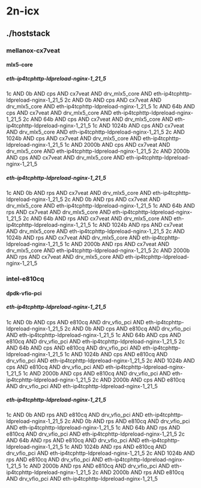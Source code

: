 # 2n-icx
## ./hoststack
### mellanox-cx7veat
#### mlx5-core
##### eth-ip4tcphttp-ldpreload-nginx-1_21_5
1c AND 0b AND cps AND cx7veat AND drv_mlx5_core AND eth-ip4tcphttp-ldpreload-nginx-1_21_5
2c AND 0b AND cps AND cx7veat AND drv_mlx5_core AND eth-ip4tcphttp-ldpreload-nginx-1_21_5
1c AND 64b AND cps AND cx7veat AND drv_mlx5_core AND eth-ip4tcphttp-ldpreload-nginx-1_21_5
2c AND 64b AND cps AND cx7veat AND drv_mlx5_core AND eth-ip4tcphttp-ldpreload-nginx-1_21_5
1c AND 1024b AND cps AND cx7veat AND drv_mlx5_core AND eth-ip4tcphttp-ldpreload-nginx-1_21_5
2c AND 1024b AND cps AND cx7veat AND drv_mlx5_core AND eth-ip4tcphttp-ldpreload-nginx-1_21_5
1c AND 2000b AND cps AND cx7veat AND drv_mlx5_core AND eth-ip4tcphttp-ldpreload-nginx-1_21_5
2c AND 2000b AND cps AND cx7veat AND drv_mlx5_core AND eth-ip4tcphttp-ldpreload-nginx-1_21_5
##### eth-ip4tcphttp-ldpreload-nginx-1_21_5
1c AND 0b AND rps AND cx7veat AND drv_mlx5_core AND eth-ip4tcphttp-ldpreload-nginx-1_21_5
2c AND 0b AND rps AND cx7veat AND drv_mlx5_core AND eth-ip4tcphttp-ldpreload-nginx-1_21_5
1c AND 64b AND rps AND cx7veat AND drv_mlx5_core AND eth-ip4tcphttp-ldpreload-nginx-1_21_5
2c AND 64b AND rps AND cx7veat AND drv_mlx5_core AND eth-ip4tcphttp-ldpreload-nginx-1_21_5
1c AND 1024b AND rps AND cx7veat AND drv_mlx5_core AND eth-ip4tcphttp-ldpreload-nginx-1_21_5
2c AND 1024b AND rps AND cx7veat AND drv_mlx5_core AND eth-ip4tcphttp-ldpreload-nginx-1_21_5
1c AND 2000b AND rps AND cx7veat AND drv_mlx5_core AND eth-ip4tcphttp-ldpreload-nginx-1_21_5
2c AND 2000b AND rps AND cx7veat AND drv_mlx5_core AND eth-ip4tcphttp-ldpreload-nginx-1_21_5
### intel-e810cq
#### dpdk-vfio-pci
##### eth-ip4tcphttp-ldpreload-nginx-1_21_5
1c AND 0b AND cps AND e810cq AND drv_vfio_pci AND eth-ip4tcphttp-ldpreload-nginx-1_21_5
2c AND 0b AND cps AND e810cq AND drv_vfio_pci AND eth-ip4tcphttp-ldpreload-nginx-1_21_5
1c AND 64b AND cps AND e810cq AND drv_vfio_pci AND eth-ip4tcphttp-ldpreload-nginx-1_21_5
2c AND 64b AND cps AND e810cq AND drv_vfio_pci AND eth-ip4tcphttp-ldpreload-nginx-1_21_5
1c AND 1024b AND cps AND e810cq AND drv_vfio_pci AND eth-ip4tcphttp-ldpreload-nginx-1_21_5
2c AND 1024b AND cps AND e810cq AND drv_vfio_pci AND eth-ip4tcphttp-ldpreload-nginx-1_21_5
1c AND 2000b AND cps AND e810cq AND drv_vfio_pci AND eth-ip4tcphttp-ldpreload-nginx-1_21_5
2c AND 2000b AND cps AND e810cq AND drv_vfio_pci AND eth-ip4tcphttp-ldpreload-nginx-1_21_5
##### eth-ip4tcphttp-ldpreload-nginx-1_21_5
1c AND 0b AND rps AND e810cq AND drv_vfio_pci AND eth-ip4tcphttp-ldpreload-nginx-1_21_5
2c AND 0b AND rps AND e810cq AND drv_vfio_pci AND eth-ip4tcphttp-ldpreload-nginx-1_21_5
1c AND 64b AND rps AND e810cq AND drv_vfio_pci AND eth-ip4tcphttp-ldpreload-nginx-1_21_5
2c AND 64b AND rps AND e810cq AND drv_vfio_pci AND eth-ip4tcphttp-ldpreload-nginx-1_21_5
1c AND 1024b AND rps AND e810cq AND drv_vfio_pci AND eth-ip4tcphttp-ldpreload-nginx-1_21_5
2c AND 1024b AND rps AND e810cq AND drv_vfio_pci AND eth-ip4tcphttp-ldpreload-nginx-1_21_5
1c AND 2000b AND rps AND e810cq AND drv_vfio_pci AND eth-ip4tcphttp-ldpreload-nginx-1_21_5
2c AND 2000b AND rps AND e810cq AND drv_vfio_pci AND eth-ip4tcphttp-ldpreload-nginx-1_21_5